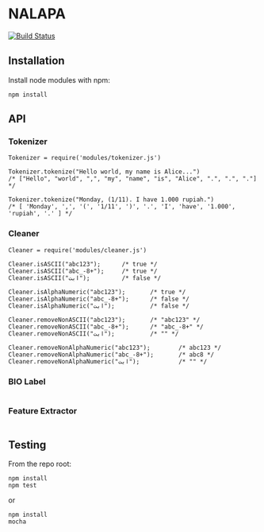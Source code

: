 # NALAPA

[![Build Status](https://secure.travis-ci.org/anpandu/nalapa.png?branch=master)](http://travis-ci.org/anpandu/nalapa)


## Installation

Install node modules with npm:

```
npm install
```


## API

### Tokenizer
```
Tokenizer = require('modules/tokenizer.js')

Tokenizer.tokenize("Hello world, my name is Alice...")
/* ["Hello", "world", ",", "my", "name", "is", "Alice", ".", ".", "."] */

Tokenizer.tokenize("Monday, (1/11). I have 1.000 rupiah.")
/* [ 'Monday', ',', '(', '1/11', ')', '.', 'I', 'have', '1.000', 'rupiah', '.' ] */

```

### Cleaner
```
Cleaner = require('modules/cleaner.js')

Cleaner.isASCII("abc123");		/* true */
Cleaner.isASCII("abc_-8+");		/* true */
Cleaner.isASCII("ابت");			/* false */

Cleaner.isAlphaNumeric("abc123");		/* true */
Cleaner.isAlphaNumeric("abc_-8+");		/* false */
Cleaner.isAlphaNumeric("ابت");			/* false */

Cleaner.removeNonASCII("abc123");		/* "abc123" */
Cleaner.removeNonASCII("abc_-8+");		/* "abc_-8+" */
Cleaner.removeNonASCII("ابت");			/* "" */

Cleaner.removeNonAlphaNumeric("abc123");		/* abc123 */
Cleaner.removeNonAlphaNumeric("abc_-8+");		/* abc8 */
Cleaner.removeNonAlphaNumeric("ابت");			/* "" */

```

### BIO Label
```
```

### Feature Extractor
```
```


## Testing

From the repo root:

```
npm install
npm test
```
or

```
npm install
mocha
```
